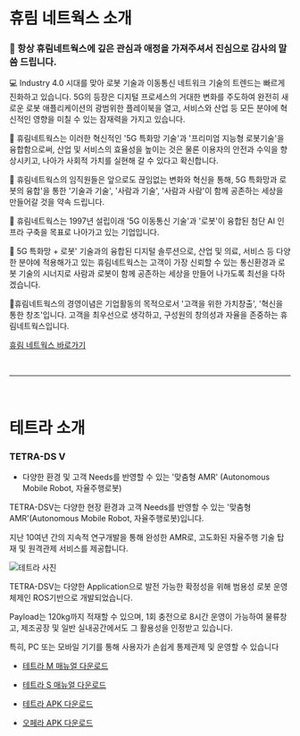 # 휴림 네트웍스 소개 

### 👋 항상 휴림네트웍스에 깊은 관심과 애정을 가져주셔서 진심으로 감사의 말씀 드립니다.

💻 Industry 4.0 시대를 맞아 로봇 기술과 이동통신 네트워크 기술의 트렌드는 빠르게 진화하고 있습니다. 5G의 등장은 디지털 프로세스의 거대한 변화를 주도하여 완전히 새로운 로봇 애플리케이션의 광범위한 플레이북을 열고, 서비스와 산업 등 모든 분야에 혁신적인 영향을 미칠 수 있는 잠재력을 가지고 있습니다.

🌈 휴림네트웍스는 이러한 혁신적인 '5G 특화망 기술'과 '프리미엄 지능형 로봇기술'을 융합함으로써, 산업 및 서비스의 효율성을 높이는 것은 물론
이용자의 안전과 수익을 향상시키고, 나아가 사회적 가치를 실현해 갈 수 있다고 확신합니다.

👩‍ 휴림네트웍스의 임직원들은 앞으로도 끊임없는 변화와 혁신을 통해, 5G 특화망과 로봇의 융합'을 통한 '기술과 기술', '사람과 기술', '사람과 사람'이
함께 공존하는 세상을 만들어갈 것을 약속 드립니다.

🙋‍ 휴림네트웍스는 1997년 설립이래 '5G 이동통신 기술'과 '로봇'이 융합된 첨단 AI 인프라 구축을 목표로 나아가고 있는 기업입니다.

🧙 5G 특화망 + 로봇' 기술과의 융합된 디지털 솔루션으로, 산업 및 의료, 서비스 등 다양한 분야에 적용해가고 있는 휴림네트웍스는 고객이 가장 신뢰할 수 있는
통신환경과 로봇 기술의 시너지로 사람과 로봇이 함께 공존하는 세상을 만들어 나가도록 최선을 다하겠습니다.

🍿휴림네트웍스의 경영이념은 기업활동의 목적으로서 '고객을 위한 가치창출', '혁신을 통한 창조'입니다. 고객을 최우선으로 생각하고, 구성원의 창의성과 자율을 존중하는 휴림네트웍스입니다.

[휴림 네트웍스 바로가기](http://www.hyulimnetworks.com)

<br/>
<hr/>
<br/>

# 테트라 소개

### TETRA-DS V
- 다양한 환경 및 고객 Needs를 반영할 수 있는 '맞춤형 AMR' (Autonomous Mobile Robot, 자율주행로봇)

TETRA-DSV는 다양한 현장 환경과 고객 Needs를 반영할 수 있는 '맞춤형 AMR'(Autonomous Mobile Robot, 자율주행로봇)입니다. 

﻿지난 10여년 간의 지속적 연구개발을 통해 완성한 AMR로, 고도화된 자율주행 기술 탑재 및 원격관제 서비스를 제공합니다.

![테트라 사진](http://www.hyulimrobot.com/upload/consult/1651657961493_43.jpg)

TETRA-DSV는 다양한 Application으로 발전 가능한 확정성을 위해 범용성 로봇 운영 체제인 ROS기반으로 개발되었습니다. 

Payload는 120kg까지 적재할 수 있으며, 1회 충전으로 8시간 운영이 가능하여 물류창고, 제조공장 및 일반 실내공간에서도 그 활용성을 인정받고 있습니다. 

특히, PC 또는 모바일 기기를 통해 사용자가 손쉽게 통제관제 및 운영할 수 있습니다

- [테트라 M 매뉴얼 다운로드](https://raw.githubusercontent.com/Hyulim-Networks/.github/main/profile/TETRA-DSV_M_Operation_Manual.pdf)
- [테트라 S 매뉴얼 다운로드](https://raw.githubusercontent.com/Hyulim-Networks/.github/main/profile/TETRA-DSV_S_Operation_Manual_v231019.pdf)
- [테트라 APK 다운로드](https://raw.githubusercontent.com/Hyulim-Networks/.github/main/profile/tetra_single_controller.apk)

- [오페라 APK 다운로드](https://raw.githubusercontent.com/Hyulim-Networks/.github/main/profile/opera.apk)
